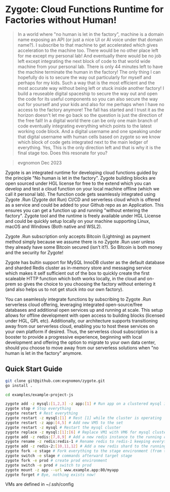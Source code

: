 # Zygote: Cloud Functions Runtime for Factories without Human!

> In a world where "no human is let in the factory", machine is a domain name exposing an API (or just a nice UI or AI voice under that domain name?). I subscribe to that machine to get accelerated which gives acceleration to the machine too. There would be no other place left for me except my personal lab! And eventually there would be no job left except integrating the next block of code to that world wide machine from your personal lab. There is only 44 minutes left to have the machine terminate the human in the factory! The only thing I can hopefully do is to secure the way out particularly for myself and perhaps for my kids. Such a way that is the most efficient and the most accurate way without being left or stuck inside another factory! I build a reuseable digital spaceship to secure the way out and open the code for its useful components so you can also secure the way out for yourself and your kids and also for me perhaps when I have no access to the factory anymore! The fall has started and I trust it as the horizon doesn't let me go back so the question is just the direction of the free fall! In a digital world there can be only one main branch of code eventually integrating everything which points to the latest working code block. And a digital username and one speaking under that digital username with human cells based on zygote so we know which block of code gets integrated next to the main ledger of everything. Yes, This is the only direction left and that is why it is the final stage too. Does this resonate for you?

> evgnomon Dec 2023

Zygote is an integrated runtime for developing cloud functions guided by the principle "No human is let in the factory". Zygote building blocks are open sourced under HGL license for free to the extend which you can develop and test a cloud function on your local machine offline (which we call it personal lab). The function code gets seamlessly integrated using Zygote .Run (Zygote dot Run) CI/CD and serverless cloud which is offered as a service and could be added to your Github repo as an Application. This ensures you can get a function up and running "without entering the factory". Zygote tool and the runtime is freely available under HGL License and could be quickly setup locally on your machine supporting Linux, macOS and Windows (Both native and WSL2).

Zygote .Run subscription only accepts Bitcoin (Lightning) as payment method simply because we assume there is no Zygote .Run user unless they already have some Bitcoin secured (isn't it?). So Bitcoin is both money and the security for Zygote!

Zygote has bultin support for MySQL InnoDB cluster as the default database and sharded Redis cluster as in-memory store and messaging service which makes it self sufficient out of the box to quickly create the first scaleable HTTP function which both works locally, in the cloud and on-prem so gives the choice to you choosing the factory without entering it (and also helps us to not get stuck into our own factory).

You can seamlessly integrate functions by subscribing to Zygote .Run serverless cloud offering, leveraging integrated open-source/free databases and additional open services up and running at scale. This setup allows for offline development with open access to building blocks (licensed under HGL, GPL etc). Additionally, our architecture supports transitioning away from our serverless cloud, enabling you to host these services on your own platform if desired. Thus, the serverless cloud subscription is a booster to provide a progressive experience, beginning with local development and offering the option to migrate to your own data center, should you choose to move away from our serverless solutions when "no human is let in the factory" anymore.

## Quick Start Guide
```bash
git clone git@github.com:evgnomon/zygote.git
go install .

cd examples/example-project-js

zygote add -z mysql:[1,2,3] -z app:[1] # Run app on a clustered mysql instance on port 80
zygote stop # Stop everything
zygote restart # Rest everything
zygote restart -z mysql:[1] # Rest [1] while the cluster is operating
zygote restart -z app:[4,5] # Add new VM5 to the set
zygote restart -z mysql # Restart the mysql cluster
zygote replace -z mysql:[1]:[6] # Replace VM1 with VM6 for mysql cluster so the cluster will be [6,2,3] afterward
zygote add -z redis:[7,8,9] # Add a new redis instance to the running cluster
zygote rename -z redis:redis-1 # Rename redis to redis-1 keeping everything else
zygote add -z redis-2:[10,11,12] # Add a new redis shard to the running cluster
zygote fork -e stage # Fork everything to the stage environment (from the default env.) 1-stage, 2-stage would be machine names.
zygote switch -e stage # commands afterward target stage
zygote fork -e prod # create prod environment
zygote switch -e prod # switch to prod
zygote mount -z app --url www.example.app:80/myapp
zygote forget # Bye, nothing exists now!
```
VMs are defined in ~/.ssh/config
